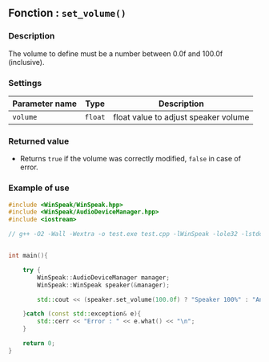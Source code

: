## Fonction : `set_volume()`

### Description

The volume to define must be a number between 0.0f and 100.0f (inclusive).

### Settings
| Parameter name   | Type      | Description                              |
|------------------|-----------|------------------------------------------|
| `volume`         | `float`   |  float value to adjust speaker volume    |


### Returned value

- Returns `true` if the volume was correctly modified, `false` in case of error.

### Example of use
```cpp
#include <WinSpeak/WinSpeak.hpp>
#include <WinSpeak/AudioDeviceManager.hpp>
#include <iostream>

// g++ -O2 -Wall -Wextra -o test.exe test.cpp -lWinSpeak -lole32 -lstdc++ -luuid


int main(){

    try {
        WinSpeak::AudioDeviceManager manager;
        WinSpeak::WinSpeak speaker(&manager);

        std::cout << (speaker.set_volume(100.0f) ? "Speaker 100%" : "An error has occurred" ) << "\n";

    }catch (const std::exception& e){
        std::cerr << "Error : " << e.what() << "\n";
    }

    return 0;
}
```